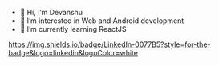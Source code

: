 - 👋 Hi, I’m Devanshu
- 👀 I’m interested in Web and Android development
- 🌱 I’m currently learning ReactJS

https://img.shields.io/badge/LinkedIn-0077B5?style=for-the-badge&logo=linkedin&logoColor=white

<!---
designdotdevanshu/designdotdevanshu is a ✨ special ✨ repository because its `README.md` (this file) appears on your GitHub profile.
You can click the Preview link to take a look at your changes.
--->
